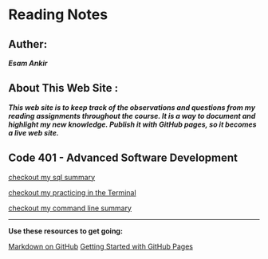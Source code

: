 # Reading Notes

## Auther:
 ***Esam Ankir***

## About This Web Site :
***This web site is to keep track of the observations and questions from my reading assignments throughout the course. It is a way to document and highlight my new knowledge. Publish it with GitHub pages, so it becomes a live web site.***

## Code 401 - Advanced Software Development

[checkout my sql summary](./prep/sql/sql.md) 

[checkout my practicing in the Terminal](./prep/Practice-in-the-Terminal/activities.md)

[checkout my command line summary](./prep/Practice-in-the-Terminal/command-line-summary.md) 








*****

**Use these resources to get going:**

[Markdown on GitHub](https://docs.github.com/en/get-started/writing-on-github/getting-started-with-writing-and-formatting-on-github/basic-writing-and-formatting-syntax)
[Getting Started with GitHub Pages](https://docs.github.com/en/pages/quickstart)
